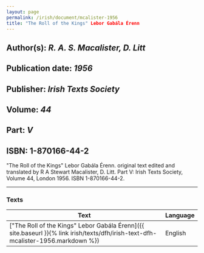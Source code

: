 ```yaml
---
layout: page
permalink: /irish/document/mcalister-1956
title: "The Roll of the Kings" Lebor Gabála Érenn
---
```


## Author(s): *R. A. S. Macalister, D. Litt*
## Publication date: *1956*
## Publisher: *Irish Texts Society*
## Volume: *44*
## Part: *V*
## ISBN: 1-870166-44-2

"The Roll of the Kings" Lebor Gabála Érenn. original text edited and translated by R A Stewart Macalister, D. Litt. Part V: Irish Texts Society, Volume 44, London 1956. ISBN 1-870166-44-2.

---
### Texts

| Text | Language |
| --------- | ----------- |
| ["The Roll of the Kings" Lebor Gabála Érenn]({{ site.baseurl }}{% link irish/texts/dfh/irish-text-dfh-mcalister-1956.markdown %})  | English |
